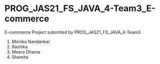 # PROG_JAS21_FS_JAVA_4-Team3_E-commerce
E-commerce Project submiited by PROG_JAS21_FS_JAVA_4-Team3 
1. Monika Nandankar
2. Rashika
3. Meera Dhama
4. Shamita
